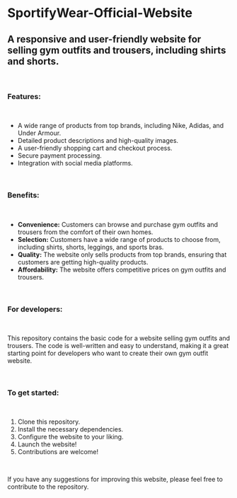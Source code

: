 # SportifyWear-Official-Website
<h2>A responsive and user-friendly website for selling gym outfits and trousers, including shirts and shorts.</h2>
<br>
<h3>Features:</h3>
<br>
<ul>
  <li>A wide range of products from top brands, including Nike, Adidas, and Under Armour.</li>
  <li>Detailed product descriptions and high-quality images.</li>
  <li>A user-friendly shopping cart and checkout process.</li>
  <li>Secure payment processing.</li>
  <li>Integration with social media platforms.</li>
</ul>
<br>
<h3>Benefits:</h3>
<br>
<ul>
  <li><strong>Convenience:</strong> Customers can browse and purchase gym outfits and trousers from the comfort of their own homes.</li>
  <li><strong>Selection:</strong> Customers have a wide range of products to choose from, including shirts, shorts, leggings, and sports bras.</li>
  <li><strong>Quality:</strong> The website only sells products from top brands, ensuring that customers are getting high-quality products.</li>
  <li><strong>Affordability:</strong> The website offers competitive prices on gym outfits and trousers.</li>
</ul>
<br>
<h3>For developers:</h3>
<br>
<p>This repository contains the basic code for a website selling gym outfits and trousers. The code is well-written and easy to understand, making it a great starting point for developers who want to create their own gym outfit website.</p>
<br>
<h3>To get started:</h3>
<br>
<ol>
  <li>Clone this repository.</li>
  <li>Install the necessary dependencies.</li>
  <li>Configure the website to your liking.</li>
  <li>Launch the website!</li>
  <li>Contributions are welcome!</li>
</ol>
<br>
<p>If you have any suggestions for improving this website, please feel free to contribute to the repository.</p>
